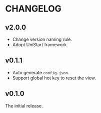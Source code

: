 # CHANGELOG

## v2.0.0

- Change version naming rule.
- Adopt UniStart framework.

## v0.1.1

- Auto generate `config.json`.
- Support global hot key to reset the view.

## v0.1.0

The initial release.
